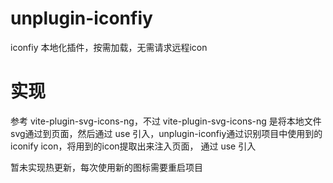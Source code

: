 # unplugin-iconfiy
iconfiy 本地化插件，按需加载，无需请求远程icon

# 实现

参考 vite-plugin-svg-icons-ng，不过 vite-plugin-svg-icons-ng 是将本地文件svg通过到页面，然后通过 use 引入，unplugin-iconfiy通过识别项目中使用到的 iconify icon，将用到的icon提取出来注入页面， 通过 use 引入

暂未实现热更新，每次使用新的图标需要重启项目
